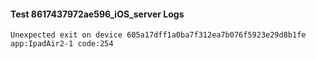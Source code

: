 #### Test 8617437972ae596_iOS_server Logs


```
Unexpected exit on device 605a17dff1a0ba7f312ea7b076f5923e29d8b1fe app:IpadAir2-1 code:254
```
